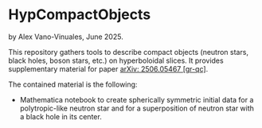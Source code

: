 # HypCompactObjects
by Alex Vano-Vinuales, June 2025.

This repository gathers tools to describe compact objects (neutron stars, black holes, boson stars, etc.) on hyperboloidal slices. It provides supplementary material for paper [arXiv: 2506.05467 [gr-qc]](http://arxiv.org/abs/2506.05467). 

The contained material is the following: 
* Mathematica notebook to create spherically symmetric initial data for a polytropic-like neutron star and for a superposition of neutron star with a black hole in its center. 
